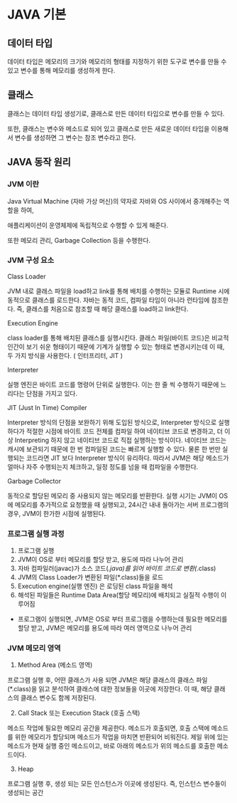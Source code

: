 # JAVA 기본

## 데이터 타입
데이터 타입은 메모리의 크기와 메모리의 형태를 지정하기 위한 도구로 변수를 만들 수 있고 변수를 통해 메모리를 생성하게 한다.

## 클래스
클래스는 데이터 타입 생성기로, 클래스로 만든 데이터 타입으로 변수를 만들 수 있다.

또한, 클래스는 변수와 메소드로 되어 있고 클래스로 만든 새로운 데이터 타입을 이용해서 변수를 생성하면 그 변수는 참조 변수라고 한다.


## JAVA 동작 원리

### JVM 이란
Java Virtual Machine (자바 가상 머신)의 약자로 자바와 OS 사이에서 중개해주는 역할을 하여,

애플리케이션이 운영체제에 독립적으로 수행할 수 있게 해준다.

또한 메모리 관리, Garbage Collection 등을 수행한다.

### JVM 구성 요소

Class Loader

JVM 내로 클래스 파일을 load하고 link를 통해 배치를 수행하는 모듈로 Runtime 시에 동적으로 클래스를 로드한다. 
자바는 동적 코드, 컴파일 타임이 아니라 런타임에 참조한다.
즉, 클래스를 처음으로 참조할 때 해당 클래스를 load하고 link한다.

Execution Engine

class loader를 통해 배치된 클래스를 실행시킨다.
클래스 파일(바이트 코드)은 비교적 인간이 보기 쉬운 형태이기 때문에 기계가 실행할 수 있는 형태로 변경시키는데
이 때, 두 가지 방식을 사용한다. ( 인터프리터, JIT )

Interpreter

실행 엔진은 바이트 코드를 명령어 단위로 실행한다.
이는 한 줄 씩 수행하기 때문에 느리다는 단점을 가지고 있다.

JIT (Just In Time) Compiler

Interpreter 방식의 단점을 보완하기 위해 도입된 방식으로,
Interpreter 방식으로 실행하다가 적절한 시점에 바이트 코드 전체를 컴파일 하여 네이티브 코드로 변경하고,
더 이상 Interpreting 하지 않고 네이티브 코드로 직접 실행하는 방식이다.
네이티브 코드는 캐시에 보관되기 때문에 한 번 컴파일된 코드는 빠르게 실행할 수 있다.
물론 한 번만 실행되는 코드라면 JIT 보다 Interpreter 방식이 유리하다.
따라서 JVM은 해당 메소드가 얼마나 자주 수행되는지 체크하고, 일정 정도를 넘을 때 컴파일을 수행한다.

Garbage Collector

동적으로 할당된 메모리 중 사용되지 않는 메모리를 반환한다.
실행 시기는 JVM이 OS에 메모리를 추가적으로 요청했을 때 실행되고,
24시간 내내 돌아가는 서버 프로그램의 경우, JVM이 한가한 시점에 실행된다.

### 프로그램 실행 과정
1. 프로그램 실행
2. JVM이 OS로 부터 메모리를 할당 받고, 용도에 따라 나누어 관리
3. 자바 컴파일러(javac)가 소스 코드(*.java)를 읽어 바이트 코드로 변환(*.class)
4. JVM의 Class Loader가 변환된 파일(*.class)들을 로드
5. Execution engine(실행 엔진) 은 로딩된 class 파일을 해석
6. 해석된 파일들은 Runtime Data Area(할당 메모리)에 배치되고 실질적 수행이 이루어짐
- 프로그램이 실행되면, JVM은 OS로 부터 프로그램을 수행하는데 필요한 메모리를 할당 받고,
  JVM은 메모리를 용도에 따라 여러 영역으로 나누어 관리

### JVM 메모리 영역

1. Method Area (메소드 영역)

프로그램 실행 후, 어떤 클래스가 사용 되면 JVM은 해당 클래스의 클래스 파일(*.class)을 읽고 분석하여
클래스에 대한 정보들을 이곳에 저장한다. 이 때, 해당 클래스의 클래스 변수도 함께 저장된다.

2. Call Stack 또는 Execution Stack (호출 스택)

메소드 작업에 필요한 메모리 공간을 제공한다.
메소드가 호출되면, 호출 스택에 메소드를 위한 메모리가 할당되며 메소드가 작업을 마치면 반환되어 비워진다.
제일 위에 있는 메소드가 현재 실행 중인 메소드이고, 바로 아래의 메소드가 위의 메소드를 호출한 메소드이다.

3. Heap

프로그램 실행 후, 생성 되는 모든 인스턴스가 이곳에 생성된다. 즉, 인스턴스 변수들이 생성되는 공간
